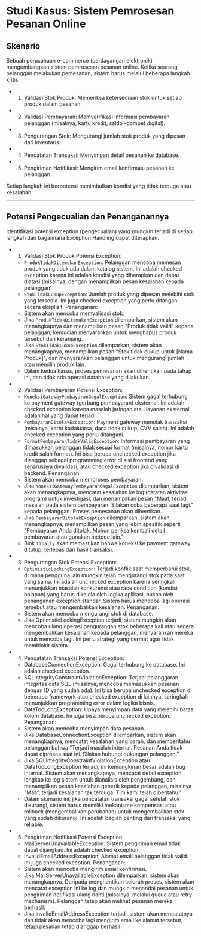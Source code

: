 # Studi Kasus: Sistem Pemrosesan Pesanan Online
## Skenario
Sebuah perusahaan e-commerce (perdagangan elektronik) mengembangkan sistem pemrosesan pesanan online. Ketika seorang pelanggan melakukan pemesanan, sistem harus melalui beberapa langkah kritis:
- 1. Validasi Stok Produk: Memeriksa ketersediaan stok untuk setiap produk dalam pesanan.
- 2. Validasi Pembayaran: Memverifikasi informasi pembayaran pelanggan (misalnya, kartu kredit, saldo -dompet digital).
- 3. Pengurangan Stok: Mengurangi jumlah stok produk yang dipesan dari inventaris.
- 4. Pencatatan Transaksi: Menyimpan detail pesanan ke database.
- 5. Pengiriman Notifikasi: Mengirim email konfirmasi pesanan ke pelanggan.

Setiap langkah ini berpotensi menimbulkan kondisi yang tidak terduga atau kesalahan.

---

## Potensi Pengecualian dan Penanganannya
Identifikasi potensi exception (pengecualian) yang mungkin terjadi di setiap langkah dan bagaimana Exception Handling dapat diterapkan.

- 1. Validasi Stok Produk
Potensi Exception:
    - `ProdukTidakDitemukanException`: Pelanggan mencoba memesan produk yang tidak ada dalam katalog sistem. Ini adalah checked exception karena ini adalah kondisi yang diharapkan dan dapat diatasi (misalnya, dengan menampilkan pesan kesalahan kepada pelanggan).
    - `StokTidakCukupException`: Jumlah produk yang dipesan melebihi stok yang tersedia. Ini juga checked exception yang perlu ditangani secara eksplisit.
Penanganan:
    - Sistem akan mencoba memvalidasi stok.
    - Jika `ProdukTidakDitemukanException` dilemparkan, sistem akan menangkapnya dan menampilkan pesan "Produk tidak valid" kepada pelanggan, kemudian menyarankan untuk menghapus produk tersebut dari keranjang.
    - Jika `StokTidakCukupException` dilemparkan, sistem akan menangkapnya, menampilkan pesan "Stok tidak cukup untuk [Nama Produk]", dan menyarankan pelanggan untuk mengurangi jumlah atau memilih produk lain.
    - Dalam kedua kasus, proses pemesanan akan dihentikan pada tahap ini, dan tidak ada operasi database yang dilakukan.

- 2. Validasi Pembayaran
Potensi Exception:
    - `KoneksiGatewayPembayaranGagalException`: Sistem gagal terhubung ke payment gateway (gerbang pembayaran) eksternal. Ini adalah checked exception karena masalah jaringan atau layanan eksternal adalah hal yang dapat terjadi.
    - `PembayaranDitolakException`: Payment gateway menolak transaksi (misalnya, kartu kadaluarsa, dana tidak cukup, CVV salah). Ini adalah checked exception yang perlu ditangani.
    - `FormatPembayaranTidakValidException`: Informasi pembayaran yang dimasukkan pelanggan tidak sesuai format (misalnya, nomor kartu kredit salah format). Ini bisa berupa unchecked exception jika dianggap sebagai programming error di sisi frontend yang seharusnya divalidasi, atau checked exception jika divalidasi di backend.
Penanganan:
    - Sistem akan mencoba memproses pembayaran.
    - Jika `KoneksiGatewayPembayaranGagalException` dilemparkan, sistem akan menangkapnya, mencatat kesalahan ke log (catatan aktivitas program) untuk investigasi, dan menampilkan pesan "Maaf, terjadi masalah pada sistem pembayaran. Silakan coba beberapa saat lagi." kepada pelanggan. Proses pemesanan akan dihentikan.
    - Jika `PembayaranDitolakException` dilemparkan, sistem akan menangkapnya, menampilkan pesan yang lebih spesifik seperti "Pembayaran Anda ditolak. Mohon periksa kembali detail pembayaran atau gunakan metode lain."
    - Blok `finally` akan memastikan bahwa koneksi ke payment gateway ditutup, terlepas dari hasil transaksi.

- 3. Pengurangan Stok
Potensi Exception:
    - `OptimisticLockingException`: Terjadi konflik saat memperbarui stok, di mana pengguna lain mungkin telah mengurangi stok pada saat yang sama. Ini adalah unchecked exception karena seringkali menunjukkan masalah konkurensi atau race condition (kondisi balapan) yang harus dikelola oleh logika aplikasi, bukan oleh penanganan exception standar. Sistem harus mencoba lagi operasi tersebut atau mengembalikan kesalahan.
Penanganan:
    - Sistem akan mencoba mengurangi stok di database.
    - Jika OptimisticLockingException terjadi, sistem mungkin akan mencoba ulang operasi pengurangan stok beberapa kali atau segera mengembalikan kesalahan kepada pelanggan, menyarankan mereka untuk mencoba lagi. Ini perlu strategi yang cermat agar tidak memblokir sistem.

- 4. Pencatatan Transaksi
Potensi Exception:
    - DatabaseConnectionException: Gagal terhubung ke database. Ini adalah checked exception.
    - SQLIntegrityConstraintViolationException: Terjadi pelanggaran integritas data SQL (misalnya, mencoba memasukkan pesanan dengan ID yang sudah ada). Ini bisa berupa unchecked exception di beberapa framework atau checked exception di lainnya, seringkali menunjukkan programming error dalam logika bisnis.
    - DataTooLongException: Upaya menyimpan data yang melebihi batas kolom database. Ini juga bisa berupa unchecked exception.
Penanganan:
    - Sistem akan mencoba menyimpan data pesanan.
    - Jika DatabaseConnectionException dilemparkan, sistem akan menangkapnya, mencatat kesalahan yang parah, dan memberitahu pelanggan bahwa "Terjadi masalah internal. Pesanan Anda tidak dapat diproses saat ini. Silakan hubungi dukungan pelanggan."
    - Jika SQLIntegrityConstraintViolationException atau DataTooLongException terjadi, ini kemungkinan besar adalah bug internal. Sistem akan menangkapnya, mencatat detail exception lengkap ke log sistem untuk dianalisis oleh pengembang, dan menampilkan pesan kesalahan generik kepada pelanggan, misalnya "Maaf, terjadi kesalahan tak terduga. Tim kami telah diberitahu."
    - Dalam skenario ini, jika pencatatan transaksi gagal setelah stok dikurangi, sistem harus memiliki mekanisme kompensasi atau rollback (mengembalikan perubahan) untuk mengembalikan stok yang sudah dikurangi. Ini adalah bagian penting dari transaksi yang reliable.

- 5. Pengiriman Notifikasi
Potensi Exception:
    - MailServerUnavailableException: Sistem pengiriman email tidak dapat dijangkau. Ini adalah checked exception.
    - InvalidEmailAddressException: Alamat email pelanggan tidak valid. Ini juga checked exception.
Penanganan:
    - Sistem akan mencoba mengirim email konfirmasi.
    - Jika MailServerUnavailableException dilemparkan, sistem akan menangkapnya. Daripada menghentikan seluruh proses, sistem akan mencatat exception ini ke log dan mungkin menandai pesanan untuk pengiriman notifikasi ulang nanti (misalnya, melalui queue atau retry mechanism). Pelanggan tetap akan melihat pesanan mereka berhasil.
    - Jika InvalidEmailAddressException terjadi, sistem akan mencatatnya dan tidak akan mencoba lagi mengirim email ke alamat tersebut, tetapi pesanan tetap dianggap berhasil.